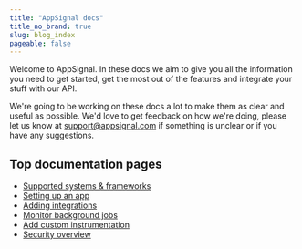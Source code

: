 ```yaml
---
title: "AppSignal docs"
title_no_brand: true
slug: blog_index
pageable: false
---
```


Welcome to AppSignal. In these docs we aim to give you all the
information you need to get started, get the most out of the features
and integrate your stuff with our API.

We're going to be working on these docs a lot to make them as clear and
useful as possible. We'd love to get feedback on how we're doing, please
let us know at [support@appsignal.com](mailto:support@appsignal.com) if
something is unclear or if you have any suggestions.

## Top documentation pages
- [Supported systems & frameworks](/getting-started/supported-frameworks.html)
- [Setting up an app](/getting-started/set-up-a-new-app.html)
- [Adding integrations](/getting-started/integrations.html)
- [Monitor background jobs](/tweaks-in-your-code/background-monitoring.html)
- [Add custom instrumentation](/tweaks-in-your-code/custom-instrumentation.html)
- [Security overview](/security/overview.html)
